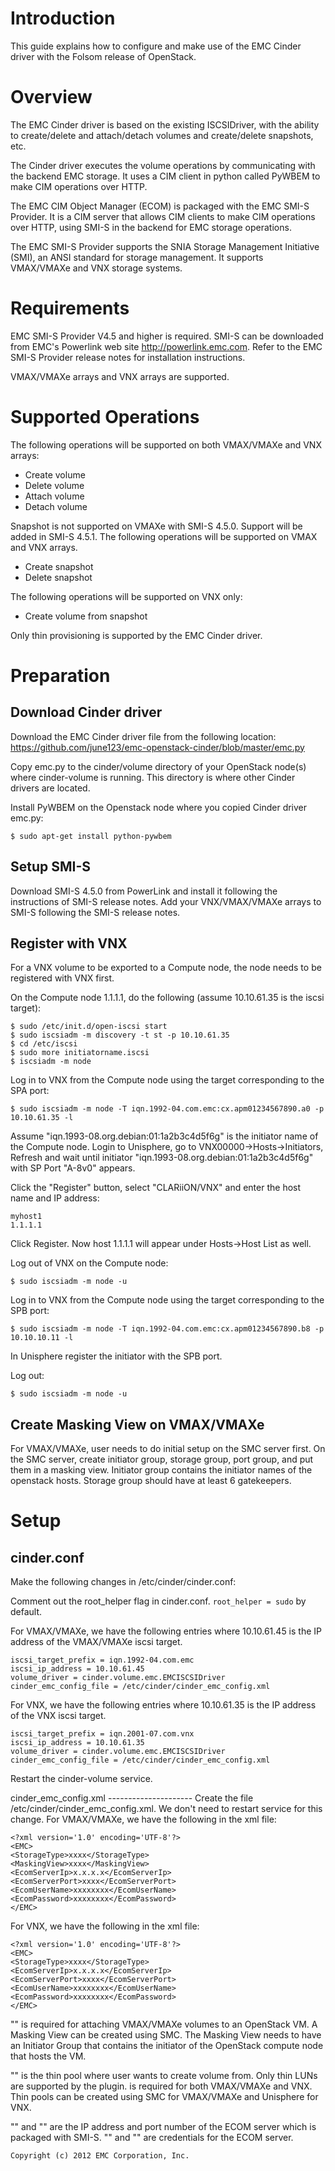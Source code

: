 Introduction
============

This guide explains how to configure and make use of the EMC Cinder driver with the Folsom release of OpenStack.


Overview
========

The EMC Cinder driver is based on the existing ISCSIDriver, with the ability to create/delete and attach/detach volumes and create/delete snapshots, etc.

The Cinder driver executes the volume operations by communicating with the backend EMC storage. It uses a CIM client in python called PyWBEM to make CIM operations over HTTP.

The EMC CIM Object Manager (ECOM) is packaged with the EMC SMI-S Provider. It is a CIM server that allows CIM clients to make CIM operations over HTTP, using SMI-S in the backend for EMC storage operations.

The EMC SMI-S Provider supports the SNIA Storage Management Initiative (SMI), an ANSI standard for storage management. It supports VMAX/VMAXe and VNX storage systems.


Requirements
============

EMC SMI-S Provider V4.5 and higher is required.  SMI-S can be downloaded from EMC's Powerlink web site http://powerlink.emc.com.  Refer to the EMC SMI-S Provider release notes for installation instructions. 

VMAX/VMAXe arrays and VNX arrays are supported.


Supported Operations
====================

The following operations will be supported on both VMAX/VMAXe and VNX arrays:
* Create volume
* Delete volume
* Attach volume
* Detach volume

Snapshot is not supported on VMAXe with SMI-S 4.5.0.  Support will be added in SMI-S 4.5.1.  The following operations will be supported on VMAX and VNX arrays.
* Create snapshot
* Delete snapshot

The following operations will be supported on VNX only:
* Create volume from snapshot

Only thin provisioning is supported by the EMC Cinder driver.


Preparation
===========

Download Cinder driver
----------------------

Download the EMC Cinder driver file from the following location: https://github.com/june123/emc-openstack-cinder/blob/master/emc.py

Copy emc.py to the cinder/volume directory of your OpenStack node(s) where cinder-volume is running.  This directory is where other Cinder drivers are located.

Install PyWBEM on the Openstack node where you copied Cinder driver emc.py:
```
$ sudo apt-get install python-pywbem
```

Setup SMI-S
-----------

Download SMI-S 4.5.0 from PowerLink and install it following the instructions of SMI-S release notes.  Add your VNX/VMAX/VMAXe arrays to SMI-S following the SMI-S release notes. 

Register with VNX
-----------------

For a VNX volume to be exported to a Compute node, the node needs to be registered with VNX first.

On the Compute node 1.1.1.1, do the following (assume 10.10.61.35 is the iscsi target):
```
$ sudo /etc/init.d/open-iscsi start
$ sudo iscsiadm -m discovery -t st -p 10.10.61.35
$ cd /etc/iscsi
$ sudo more initiatorname.iscsi
$ iscsiadm -m node
```

Log in to VNX from the Compute node using the target corresponding to the SPA port:
```
$ sudo iscsiadm -m node -T iqn.1992-04.com.emc:cx.apm01234567890.a0 -p 10.10.61.35 -l
```

Assume "iqn.1993-08.org.debian:01:1a2b3c4d5f6g" is the initiator name of the Compute node.  Login to Unisphere, go to VNX00000->Hosts->Initiators, Refresh and wait until initiator "iqn.1993-08.org.debian:01:1a2b3c4d5f6g" with SP Port "A-8v0" appears.

Click the "Register" button, select "CLARiiON/VNX" and enter the host name and IP address:
```
myhost1
1.1.1.1
```

Click Register. Now host 1.1.1.1 will appear under Hosts->Host List as well.

Log out of VNX on the Compute node:
```
$ sudo iscsiadm -m node -u
```

Log in to VNX from the Compute node using the target corresponding to the SPB port:
```
$ sudo iscsiadm -m node -T iqn.1992-04.com.emc:cx.apm01234567890.b8 -p 10.10.10.11 -l
```

In Unisphere register the initiator with the SPB port.

Log out:
```
$ sudo iscsiadm -m node -u
```

Create Masking View on VMAX/VMAXe
---------------------------------

For VMAX/VMAXe, user needs to do initial setup on the SMC server first.  On the SMC server, create initiator group, storage group, port group, and put them in a masking view.  Initiator group contains the initiator names of the openstack hosts.  Storage group should have at least 6 gatekeepers.


Setup
=====

cinder.conf
-----------

Make the following changes in /etc/cinder/cinder.conf:

Comment out the root_helper flag in cinder.conf.  ``root_helper = sudo`` by default.

For VMAX/VMAXe, we have the following entries where 10.10.61.45 is the IP address of the VMAX/VMAXe iscsi target.
```
iscsi_target_prefix = iqn.1992-04.com.emc
iscsi_ip_address = 10.10.61.45
volume_driver = cinder.volume.emc.EMCISCSIDriver
cinder_emc_config_file = /etc/cinder/cinder_emc_config.xml
```

For VNX, we have the following entries where 10.10.61.35 is the IP address of the VNX iscsi target.
```
iscsi_target_prefix = iqn.2001-07.com.vnx
iscsi_ip_address = 10.10.61.35
volume_driver = cinder.volume.emc.EMCISCSIDriver
cinder_emc_config_file = /etc/cinder/cinder_emc_config.xml
```
Restart the cinder-volume service.

cinder_emc_config.xml								---------------------
										Create the file /etc/cinder/cinder_emc_config.xml.  We don't need to restart service for this change.
										For VMAX/VMAXe, we have the following in the xml file:
```
<?xml version='1.0' encoding='UTF-8'?>
<EMC>
<StorageType>xxxx</StorageType>
<MaskingView>xxxx</MaskingView>
<EcomServerIp>x.x.x.x</EcomServerIp>
<EcomServerPort>xxxx</EcomServerPort>
<EcomUserName>xxxxxxxx</EcomUserName>
<EcomPassword>xxxxxxxx</EcomPassword>
</EMC>
```

For VNX, we have the following in the xml file:
```
<?xml version='1.0' encoding='UTF-8'?>
<EMC>
<StorageType>xxxx</StorageType>
<EcomServerIp>x.x.x.x</EcomServerIp>
<EcomServerPort>xxxx</EcomServerPort>
<EcomUserName>xxxxxxxx</EcomUserName>
<EcomPassword>xxxxxxxx</EcomPassword>
</EMC>
```

"<MaskingView>" is required for attaching VMAX/VMAXe volumes to an OpenStack VM.  A Masking View can be created using SMC.  The Masking View needs to have an Initiator Group that contains the initiator of the OpenStack compute node that hosts the VM.

"<StorageType>" is the thin pool where user wants to create volume from.  Only thin LUNs are supported by the plugin.  <StorageType> is required for both VMAX/VMAXe and VNX.  Thin pools can be created using SMC for VMAX/VMAXe and Unisphere for VNX.

"<EcomServerIp>" and "<EcomServerPort>" are the IP address and port number of the ECOM server which is packaged with SMI-S.  "<EcomUserName>" and "<EcomPassword>" are credentials for the ECOM server.


``Copyright (c) 2012 EMC Corporation, Inc.``
